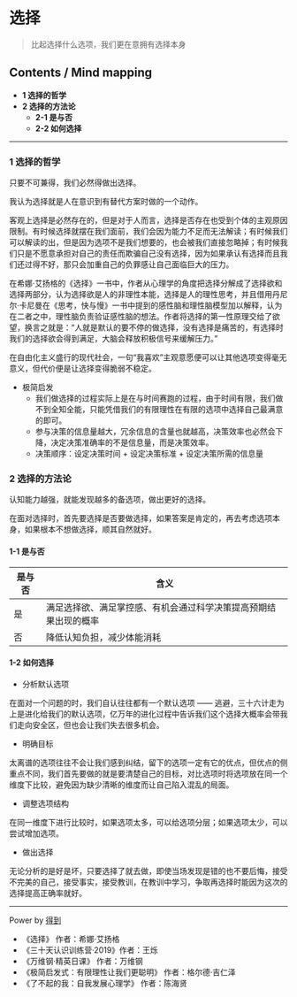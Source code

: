# 选择
> 比起选择什么选项，我们更在意拥有选择本身

## Contents / Mind mapping
- **1 选择的哲学**
- **2 选择的方法论**
  - **2-1 是与否**
  - **2-2 如何选择**

---

### 1 选择的哲学

只要不可兼得，我们必然得做出选择。

我认为选择就是人在意识到有替代方案时做的一个动作。

客观上选择是必然存在的，但是对于人而言，选择是否存在也受到个体的主观原因限制。有时候选择就摆在我们面前，我们会因为能力不足而无法解读；有时候我们可以解读的出，但是因为选项不是我们想要的，也会被我们直接忽略掉；有时候我们只是不愿意承担对自己的责任而欺骗自己没有选择，因为如果承认有选择而且我们还过得不好，那只会加重自己的负罪感让自己面临巨大的压力。

在希娜·艾扬格的《选择》一书中，作者从心理学的角度把选择分解成了选择欲和选择两部分，认为选择欲是人的非理性本能，选择是人的理性思考，并且借用丹尼尔·卡尼曼在《思考，快与慢》一书中提到的感性脑和理性脑模型加以解释，认为在二者之中，理性脑负责验证感性脑的想法。作者将选择的第一性原理交给了欲望，换言之就是：“人就是默认的要不停的做选择，没有选择是痛苦的，有选择时我们的选择欲会得到满足，大脑会释放积极信号来缓解压力。”

在自由化主义盛行的现代社会，一句“我喜欢”主观意愿便可以让其他选项变得毫无意义，但代价便是让选择变得脆弱不稳定。

- 极简启发
  - 我们做选择的过程实际上是在与时间赛跑的过程，由于时间有限，我们做不到全知全能，只能凭借我们的有限理性在有限的选项中选择自己最满意的即可。
  - 参与决策的信息量越大，冗余信息的含量也就越高，决策效率也必然会下降，决定决策准确率的不是信息量，而是决策效率。
  - 决策顺序：设定决策时间 + 设定决策标准 + 设定决策所需的信息量



### 2 选择的方法论

认知能力越强，就能发现越多的备选项，做出更好的选择。

在面对选择时，首先要选择是否要做选择，如果答案是肯定的，再去考虑选项本身，如果根本不想做选择，顺其自然就好。

#### 1-1 是与否

|是与否|含义|
|  --  | -- |
|是|满足选择欲、满足掌控感、有机会通过科学决策提高预期结果出现的概率|
|否|降低认知负担，减少体能消耗|

#### 1-2 如何选择

- 分析默认选项

在面对一个问题的时，我们自认往往都有一个默认选项 —— 逃避，三十六计走为上是进化给我们的默认选项，亿万年的进化过程中告诉我们这个选择大概率会带我们走向安全区，但也会让我们失去很多机会。

- 明确目标

太离谱的选项往往不会让我们感到纠结，留下的选项一定有它的优点，但优点的侧重点不同，我们首先要做的就是要清楚自己的目标，对比选项时将选项放在同一个维度下比较，避免因为缺少清晰的维度而让自己陷入混乱的局面。

- 调整选项结构

在同一维度下进行比较时，如果选项太多，可以给选项分层；如果选项太少，可以尝试增加选项。

- 做出选择

无论分析的是好是坏，只要选择了就去做，即使当场发现是错的也不要后悔，接受不完美的自己，接受事实，接受教训，在教训中学习，争取再选择时能因为这次的选择提高正确率就好。



---
Power by [得到](https://www.igetget.com)
- 《选择》 作者：希娜·艾扬格
- 《三十天认识训练营·2019》作者：王烁
- 《万维钢·精英日课》 作者：万维钢
- 《极简启发式：有限理性让我们更聪明》 作者：格尔德·吉仁泽
- 《了不起的我：自我发展心理学》 作者：陈海贤
